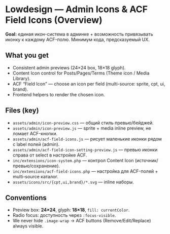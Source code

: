 # Lowdesign — Admin Icons & ACF Field Icons (Overview)

**Goal:** единая икон-система в админке + возможность привязывать иконку к каждому ACF-полю. Минимум кода, предсказуемый UX.

## What you get
- Consistent admin previews (24×24 box, 18×18 glyph).
- Content Icon control for Posts/Pages/Terms (Theme icon / Media Library).
- ACF “Field Icon” — choose an icon per field (multi-source: sprite, cpt, ui, brand).
- Frontend helpers to render the chosen icon.

## Files (key)
- `assets/admin/icon-preview.css` — общий стиль превью/бейджей.
- `assets/admin/icon-preview.js` — sprite + media inline preview, не ломает ACF-кнопки.
- `assets/admin/acf-field-icons.js` — рисует маленькие иконки рядом с label полей (admin).
- `assets/admin/acf-field-icon-setting-preview.js` — превью иконки справа от select в настройке ACF.
- `inc/extensions/icon-system.php` — контрол Content Icon (источник/превью/сохранение).
- `inc/extensions/acf-field-icons.php` — настройка для ACF-полей + multi-source каталог.
- `assets/icons/src/{cpt,ui,brand}/*.svg` — inline наборы.

## Conventions
- Preview box: **24×24**, glyph: **18×18**, `fill: currentColor`.
- Radio focus: доступность через `:focus-visible`.
- We never hide `.image-wrap` → ACF buttons (Remove/Edit/Replace) always visible.
